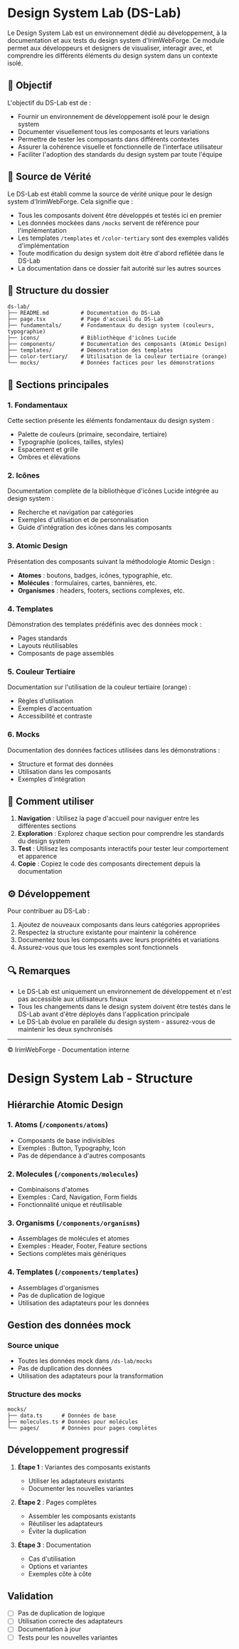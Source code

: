# Design System Lab (DS-Lab)

Le Design System Lab est un environnement dédié au développement, à la documentation et aux tests du design system d'IrimWebForge. Ce module permet aux développeurs et designers de visualiser, interagir avec, et comprendre les différents éléments du design system dans un contexte isolé.

## 🎯 Objectif

L'objectif du DS-Lab est de :
- Fournir un environnement de développement isolé pour le design system
- Documenter visuellement tous les composants et leurs variations
- Permettre de tester les composants dans différents contextes
- Assurer la cohérence visuelle et fonctionnelle de l'interface utilisateur
- Faciliter l'adoption des standards du design system par toute l'équipe

## 💫 Source de Vérité

Le DS-Lab est établi comme la source de vérité unique pour le design system d'IrimWebForge. Cela signifie que :
- Tous les composants doivent être développés et testés ici en premier
- Les données mockées dans `/mocks` servent de référence pour l'implémentation
- Les templates `/templates` et `/color-tertiary` sont des exemples validés d'implémentation
- Toute modification du design system doit être d'abord reflétée dans le DS-Lab
- La documentation dans ce dossier fait autorité sur les autres sources

## 📁 Structure du dossier

```
ds-lab/
├── README.md          # Documentation du DS-Lab
├── page.tsx           # Page d'accueil du DS-Lab
├── fundamentals/      # Fondamentaux du design system (couleurs, typographie)
├── icons/             # Bibliothèque d'icônes Lucide
├── components/        # Documentation des composants (Atomic Design)
├── templates/         # Démonstration des templates
├── color-tertiary/    # Utilisation de la couleur tertiaire (orange)
└── mocks/             # Données factices pour les démonstrations
```

## 📑 Sections principales

### 1. Fondamentaux
Cette section présente les éléments fondamentaux du design system :
- Palette de couleurs (primaire, secondaire, tertiaire)
- Typographie (polices, tailles, styles)
- Espacement et grille
- Ombres et élévations

### 2. Icônes
Documentation complète de la bibliothèque d'icônes Lucide intégrée au design system :
- Recherche et navigation par catégories
- Exemples d'utilisation et de personnalisation
- Guide d'intégration des icônes dans les composants

### 3. Atomic Design
Présentation des composants suivant la méthodologie Atomic Design :
- **Atomes** : boutons, badges, icônes, typographie, etc.
- **Molécules** : formulaires, cartes, bannières, etc.
- **Organismes** : headers, footers, sections complexes, etc.

### 4. Templates
Démonstration des templates prédéfinis avec des données mock :
- Pages standards
- Layouts réutilisables
- Composants de page assemblés

### 5. Couleur Tertiaire
Documentation sur l'utilisation de la couleur tertiaire (orange) :
- Règles d'utilisation
- Exemples d'accentuation
- Accessibilité et contraste

### 6. Mocks
Documentation des données factices utilisées dans les démonstrations :
- Structure et format des données
- Utilisation dans les composants
- Exemples d'intégration

## 🚀 Comment utiliser

1. **Navigation** : Utilisez la page d'accueil pour naviguer entre les différentes sections
2. **Exploration** : Explorez chaque section pour comprendre les standards du design system
3. **Test** : Utilisez les composants interactifs pour tester leur comportement et apparence
4. **Copie** : Copiez le code des composants directement depuis la documentation

## ⚙️ Développement

Pour contribuer au DS-Lab :

1. Ajoutez de nouveaux composants dans leurs catégories appropriées
2. Respectez la structure existante pour maintenir la cohérence
3. Documentez tous les composants avec leurs propriétés et variations
4. Assurez-vous que tous les exemples sont fonctionnels

## 🔍 Remarques

- Le DS-Lab est uniquement un environnement de développement et n'est pas accessible aux utilisateurs finaux
- Tous les changements dans le design system doivent être testés dans le DS-Lab avant d'être déployés dans l'application principale
- Le DS-Lab évolue en parallèle du design system - assurez-vous de maintenir les deux synchronisés

---

© IrimWebForge - Documentation interne

# Design System Lab - Structure

## Hiérarchie Atomic Design

### 1. Atoms (`/components/atoms`)
- Composants de base indivisibles
- Exemples : Button, Typography, Icon
- Pas de dépendance à d'autres composants

### 2. Molecules (`/components/molecules`)
- Combinaisons d'atomes
- Exemples : Card, Navigation, Form fields
- Fonctionnalité unique et réutilisable

### 3. Organisms (`/components/organisms`)
- Assemblages de molécules et atomes
- Exemples : Header, Footer, Feature sections
- Sections complètes mais génériques

### 4. Templates (`/components/templates`)
- Assemblages d'organismes
- Pas de duplication de logique
- Utilisation des adaptateurs pour les données

## Gestion des données mock

### Source unique
- Toutes les données mock dans `/ds-lab/mocks`
- Pas de duplication des données
- Utilisation des adaptateurs pour la transformation

### Structure des mocks
```
mocks/
├── data.ts      # Données de base
├── molecules.ts # Données pour molécules
└── pages/       # Données pour pages complètes
```

## Développement progressif

1. **Étape 1** : Variantes des composants existants
   - Utiliser les adaptateurs existants
   - Documenter les nouvelles variantes

2. **Étape 2** : Pages complètes
   - Assembler les composants existants
   - Réutiliser les adaptateurs
   - Éviter la duplication

3. **Étape 3** : Documentation
   - Cas d'utilisation
   - Options et variantes
   - Exemples côte à côte

## Validation

- [ ] Pas de duplication de logique
- [ ] Utilisation correcte des adaptateurs
- [ ] Documentation à jour
- [ ] Tests pour les nouvelles variantes
